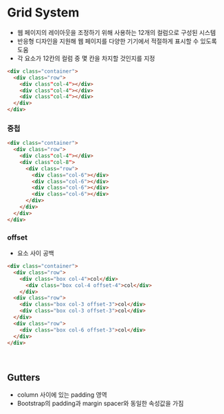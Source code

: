 # Grid System
- 웹 페이지의 레이아웃을 조정하기 위해 사용하는 12개의 컬럼으로 구성된 시스템
- 반응형 디자인을 지원해 웹 페이지를 다양한 기기에서 적절하게 표시할 수 있도록 도움
- 각 요소가 12칸의 컬럼 중 몇 칸을 차지할 것인지를 지정
``` html
<div class="container">
  <div class="row">
    <div class"col-4"></div>
    <div class"col-4"></div>
    <div class"col-4"></div>
  </div>
</div>
```

### 중첩
```html
<div class="container">
  <div class="row">
    <div class"col-4"></div>
    <div class"col-8">
      <div class="row">
        <div class="col-6"></div>
        <div class="col-6"></div>
        <div class="col-6"></div>
        <div class="col-6"></div>
      </div>
    </div>
  </div>
</div>
```

### offset
- 요소 사이 공백
```html
<div class="container">
  <div class="row">
    <div class="box col-4">col</div>
      <div class="box col-4 offset-4">col</div>
    </div>
  <div class="row">
    <div class="box col-3 offset-3">col</div>
    <div class="box col-3 offset-3">col</div>
  </div>
  <div class="row">
    <div class="box col-6 offset-3">col</div>
  </div>
</div>
```

<br>

## Gutters
- column 사이에 있는 padding 영역
- Bootstrap의 padding과 margin spacer와 동일한 속성값을 가짐